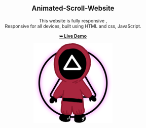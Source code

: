 <div align="center">
  

  <h2 align="center"> Animated-Scroll-Website </h2>

  This website is fully responsive , <br />Responsive for all devices, built using HTML and css, JavaScript.

  <a href="https://github.com/Usernamecopieded"><strong>➥ Live Demo</strong></a>
  
  <img  width="250" src="https://github.com/Usernamecopieded/Portfollio_Website/blob/main/Img/pngwing.com%20(2).png" />
  
</div>
  <img  width="7000" src=" " />
    <img  width="7000" src=" " />
      <img  width="7000" src=" " />
        <img  width="7000" src=" " />
